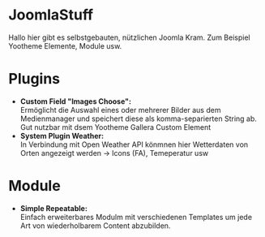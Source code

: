 # JoomlaStuff

Hallo hier gibt es selbstgebauten, nützlichen Joomla Kram. Zum Beispiel Yootheme Elemente, Module usw.


# Plugins
<ul>
  <li>
<strong>Custom Field "Images Choose":</strong><br>
Ermöglicht die Auswahl eines oder mehrerer Bilder aus dem Medienmanager und speichert diese als komma-separierten String ab.
Gut nutzbar mit dsem Yootheme Gallera Custom Element
  </li>
    <li>
<strong>System Plugin Weather:</strong><br>
In Verbindung mit Open Weather API könmnen hier Wetterdaten von Orten angezeigt werden -> Icons (FA), Temeperatur usw
  </li>
  </ul>
  
  
# Module
<ul>
  <li>
<strong>Simple Repeatable:</strong><br>
Einfach erweiterbares Modulm mit verschiedenen Templates um jede Art von wiederholbarem Content abzubilden.
  </li>

  </ul>

